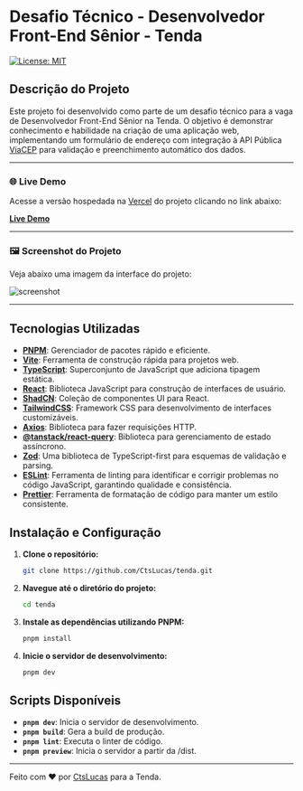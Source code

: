 # Desafio Técnico - Desenvolvedor Front-End Sênior - Tenda

[![License: MIT](https://img.shields.io/badge/License-MIT-yellow.svg)](https://opensource.org/licenses/MIT)

## Descrição do Projeto

Este projeto foi desenvolvido como parte de um desafio técnico para a vaga de Desenvolvedor Front-End Sênior na Tenda. O objetivo é demonstrar conhecimento e habilidade na criação de uma aplicação web, implementando um formulário de endereço com integração à API Pública [ViaCEP](https://viacep.com.br/) para validação e preenchimento automático dos dados.

---

### 🌐 Live Demo

Acesse a versão hospedada na [Vercel](https://vercel.com/) do projeto clicando no link abaixo:

[**Live Demo**](https://tenda-ctslucas-projects.vercel.app/)

---

### 🖼️ Screenshot do Projeto

Veja abaixo uma imagem da interface do projeto:

![screenshot](https://github.com/user-attachments/assets/1a993d21-a838-4126-9f75-f56cd57b41eb)

---

## Tecnologias Utilizadas

- **[PNPM](https://pnpm.io/)**: Gerenciador de pacotes rápido e eficiente.
- **[Vite](https://vitejs.dev/)**: Ferramenta de construção rápida para projetos web.
- **[TypeScript](https://www.typescriptlang.org/)**: Superconjunto de JavaScript que adiciona tipagem estática.
- **[React](https://reactjs.org/)**: Biblioteca JavaScript para construção de interfaces de usuário.
- **[ShadCN](https://sh-ad-cn.vercel.app/)**: Coleção de componentes UI para React.
- **[TailwindCSS](https://tailwindcss.com/)**: Framework CSS para desenvolvimento de interfaces customizáveis.
- **[Axios](https://axios-http.com/)**: Biblioteca para fazer requisições HTTP.
- **[@tanstack/react-query](https://tanstack.com/query/v4/docs/overview)**: Biblioteca para gerenciamento de estado assíncrono.
- **[Zod](https://github.com/colinhacks/zod)**: Uma biblioteca de TypeScript-first para esquemas de validação e parsing.
- **[ESLint](https://eslint.org/)**: Ferramenta de linting para identificar e corrigir problemas no código JavaScript, garantindo qualidade e consistência.
- **[Prettier](https://prettier.io/)**: Ferramenta de formatação de código para manter um estilo consistente.

## Instalação e Configuração

1. **Clone o repositório:**

   ```sh
   git clone https://github.com/CtsLucas/tenda.git
   ```

2. **Navegue até o diretório do projeto:**

   ```sh
   cd tenda
   ```

3. **Instale as dependências utilizando PNPM:**

   ```sh
   pnpm install
   ```

4. **Inicie o servidor de desenvolvimento:**

   ```sh
   pnpm dev
   ```

## Scripts Disponíveis

- **`pnpm dev`**: Inicia o servidor de desenvolvimento.
- **`pnpm build`**: Gera a build de produção.
- **`pnpm lint`**: Executa o linter de código.
- **`pnpm preview`**: Inicia o servidor a partir da /dist.

---

Feito com ❤️ por [CtsLucas](https://github.com/CtsLucas) para a Tenda.
